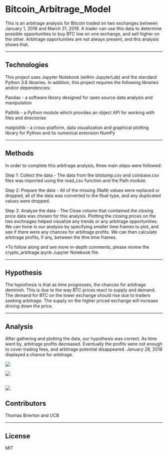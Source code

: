 # Bitcoin_Arbitrage_Model

This is an arbitrage analysis for Bitcoin traded on two exchanges between January 1, 2018 and March 31, 2018. A trader can use this data to determine possible opportunities to buy BTC low on one exchange, and sell higher on the other. Arbitrage opportunities are not always present, and this analysis shows that. 

---

## Technologies 

This project uses Jupyter Notebook (within JupyterLab) and the standard Python 3.8 libraries. In addition, this project requires the following libraries and/or dependencies:

Pandas - a software library designed for open source data analysis and manipulation

Pathlib - a Python module which provides an object API for working with files and directories

matplotlib - a cross-platform, data visualization and graphical plotting library for Python and its numerical extension NumPy

---

## Methods

In order to complete this arbitrage analysis, three main steps were followed:

Step 1: Collect the data - The data from the bitstamp.csv and coinbase.csv files was imported using the read_csv function and the Path module.

Step 2: Prepare the data - All of the missing (NaN) values were replaced or dropped, all of the data was converted to the float type, and any duplicated values were dropped.

Step 3: Analyze the data - The Close column that cointained the closing price data was chosen for this analysis. Plotting the closing prices on the two exchnages helped visualize any trends or any arbitrage opportunities. We can hone in our analysis by specifying smaller time frames to plot, and see if there were any chances for arbitrage profits. We can then calculate arbitrage profits, if any, between the thre time frames. 

*To follow along and see more in-depth comments, please review the crypto_arbitrage.ipynb Jupyter Notebook file.

---

## Hypothesis

The hypothesis is that as time progresses, the chances for arbitrage deminish. This is due to the way BTC prices react to supply and demand. The demand for BTC on the lower exchange should rise due to traders seeking arbitrage. The supply on the higher priced exchange will increase driving down the price.

---

## Analysis

After gathering and plotting the data, our hypothesis was correct. As time went by, arbitrage profits decreased. Eventually the profits were not enough to cover trading fees, and arbitrage potential disappeared. January 28, 2018 displayed a chance for arbitrage.

![](https://github.com/ThomasBrierton/images/blob/main/Screen%20Shot%202022-01-23%20at%203.56.31%20PM.png)

![](https://github.com/ThomasBrierton/images/blob/main/Screen%20Shot%202022-01-23%20at%203.56.41%20PM.png)

![](https://github.com/ThomasBrierton/images/blob/main/Screen%20Shot%202022-01-23%20at%203.56.51%20PM.png)
---

## Contributors

Thomas Brierton and UCB

---

## License

MIT